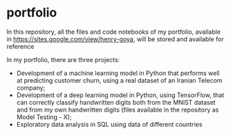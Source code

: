 # portfolio
In this repository, all the files and code notebooks of my portfolio, available in https://sites.google.com/view/henry-goya, will be stored and available for reference

In my portfolio, there are three projects: 
- Development of a machine learning model in Python that performs well at predicting customer churn, using a real dataset of an Iranian Telecom company;
- Development of a deep learning model in Python, using TensorFlow, that can correctly classify handwritten digits both from the MNIST dataset and from my own handwritten digits (files available in the repository as Model Testing - X);
- Exploratory data analysis in SQL using data of different countries
